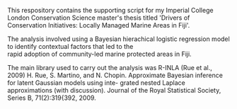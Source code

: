 This respository contains the supporting script for my Imperial College London Conservation Science master's thesis titled 
'Drivers of Conservation Initiatives: Locally Managed Marine Areas in Fiji'. 

The analysis involved using a Bayesian hierachical logistic regression model to identify contextual factors that led to the  
rapid adoption of community-led marine protected areas in Fiji. 

The main library used to carry out the analysis was R-INLA (Rue et al., 2009)
H. Rue, S. Martino, and N. Chopin. Approximate Bayesian inference for latent Gaussian models using inte-
grated nested Laplace approximations (with discussion). Journal of the Royal Statistical Society, Series B,
71(2):319{392, 2009. 
